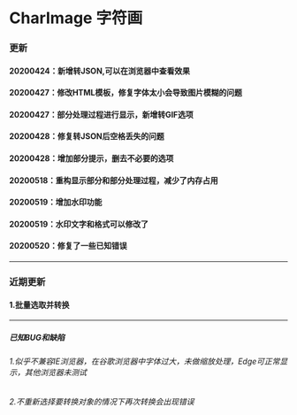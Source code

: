# CharImage 字符画
###	更新	
####	20200424：新增转JSON,可以在浏览器中查看效果
####	20200427：修改HTML模板，修复字体太小会导致图片模糊的问题
####	20200427：部分处理过程进行显示，新增转GIF选项
####	20200428：修复转JSON后空格丢失的问题
####	20200428：增加部分提示，删去不必要的选项
####	20200518：重构显示部分和部分处理过程，减少了内存占用
####	20200519：增加水印功能
####	20200519：水印文字和格式可以修改了
####	20200520：修复了一些已知错误

***
###	近期更新
####	1.批量选取并转换

***
#####	已知BUG和缺陷
######	1.似乎不兼容IE浏览器，在谷歌浏览器中字体过大，未做缩放处理，Edge可正常显示，其他浏览器未测试
######	2.不重新选择要转换对象的情况下再次转换会出现错误
